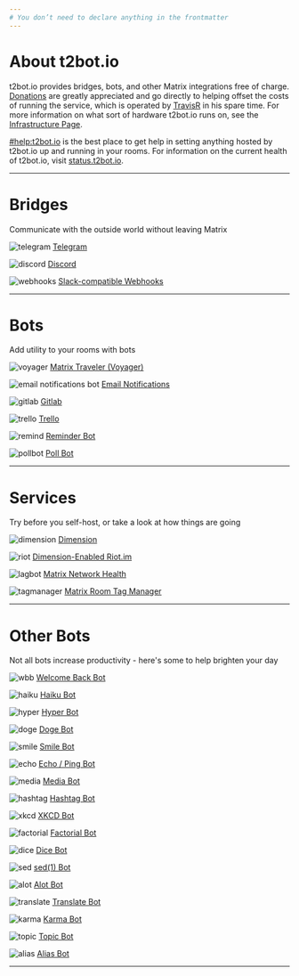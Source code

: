 ```yaml
---
# You don’t need to declare anything in the frontmatter
---
```


<div class="info-box">

# About t2bot.io

t2bot.io provides bridges, bots, and other Matrix integrations free of charge.
[Donations](/donations) are greatly appreciated and go directly to helping offset
the costs of running the service, which is operated by [TravisR](https://matrix.to/#/@travis:t2l.io)
in his spare time. For more information on what sort of hardware t2bot.io runs on,
see the [Infrastructure Page](/infrastructure).

[#help:t2bot.io](https://matrix.to/#/#help:t2bot.io) is the best place to get help in
setting anything hosted by t2bot.io up and running in your rooms. For information on
the current health of t2bot.io, visit [status.t2bot.io](https://status.t2bot.io).

</div>

<hr class="spacer" />

<div class="section">

# Bridges

Communicate with the outside world without leaving Matrix

<div class="cards">

<div class="card">

![telegram](/assets/img/mx-telegram.png)
[Telegram](/telegram)

</div>

<div class="card">

![discord](/assets/img/mx-discord.png)
[Discord](/discord)

</div>

<!-- <div class="card">

![hangouts](/assets/img/mx-hangouts.png)
[Hangouts](/hangouts)

</div> -->

<!-- <div class="card">

![fbmessenger](/assets/img/mx-fbmessenger.png)
[Facebook Messenger](/messenger)

</div> -->

<div class="card">

![webhooks](/assets/img/mx-webhooks.png)
[Slack-compatible Webhooks](/webhooks)

</div>

</div>

</div>

<hr class="spacer" />

<div class="section">

# Bots

Add utility to your rooms with bots

<div class="cards">

<div class="card">

![voyager](/assets/img/mx-voyager.png)
[Matrix Traveler (Voyager)](/voyager)

</div>

<div class="card">

![email notifications bot](/assets/img/mx-email-bot.png)
[Email Notifications](/emailbot)

</div>

<div class="card">

![gitlab](/assets/img/mx-gitlab.png)
[Gitlab](/gitlab)

</div>

<div class="card">

![trello](/assets/img/mx-trello.png)
[Trello](/trellobot)

</div>

<div class="card">

![remind](/assets/img/mx-reminder.png)
[Reminder Bot](/reminderbot)

</div>

<div class="card">

![pollbot](/assets/img/mx-pollbot.png)
[Poll Bot](/pollbot)

</div>

</div>

</div>

<hr class="spacer" />

<div class="section">

# Services

Try before you self-host, or take a look at how things are going

<div class="cards">

<div class="card">

![dimension](/assets/img/mx-dimension.png)
[Dimension](https://dimension.t2bot.io)

</div>

<div class="card">

![riot](/assets/img/mx-riot.png)
[Dimension-Enabled Riot.im](https://riot.t2host.io)

</div>

<div class="card">

![lagbot](/assets/img/mx-lagbot.png)
[Matrix Network Health](https://lag.t2bot.io)

</div>

<div class="card">

![tagmanager](/assets/img/mx-tag-manager.png)
[Matrix Room Tag Manager](https://tags.t2bot.io)

</div>

</div>

</div>

<hr class="spacer" />

<div class="section">

# Other Bots

Not all bots increase productivity - here's some to help brighten your day

<div class="cards">

<div class="card">

![wbb](/assets/img/mx-welcomeback.png)
[Welcome Back Bot](/welcomebackbot)

</div>

<div class="card">

![haiku](/assets/img/mx-haiku.png)
[Haiku Bot](/haikubot)

</div>

<div class="card">

![hyper](/assets/img/mx-hyperbot.png)
[Hyper Bot](/hyperbot)

</div>

<div class="card">

![doge](/assets/img/mx-doge.png)
[Doge Bot](/dogebot)

</div>

<div class="card">

![smile](/assets/img/mx-smile.png)
[Smile Bot](/smilebot)

</div>

<div class="card">

![echo](/assets/img/mx-echo.png)
[Echo / Ping Bot](/echobot)

</div>

<div class="card">

![media](/assets/img/mx-media.png)
[Media Bot](/mediabot)

</div>

<div class="card">

![hashtag](/assets/img/mx-hashtag.png)
[Hashtag Bot](/hashtagbot)

</div>

<div class="card">

![xkcd](/assets/img/mx-xkcd.png)
[XKCD Bot](/xkcdbot)

</div>

<div class="card">

![factorial](/assets/img/mx-factorial.png)
[Factorial Bot](/factorialbot)

</div>

<div class="card">

![dice](/assets/img/mx-dice.png)
[Dice Bot](/dicebot)

</div>

<div class="card">

![sed](/assets/img/mx-sed.png)
[sed(1) Bot](/sedbot)

</div>

<div class="card">

![alot](/assets/img/mx-alot.png)
[Alot Bot](/alotbot)

</div>

<div class="card">

![translate](/assets/img/mx-translate.png)
[Translate Bot](/translatebot)

</div>

<div class="card">

![karma](/assets/img/mx-karma.png)
[Karma Bot](/karmabot)

</div>

<div class="card">

![topic](/assets/img/mx-topic.png)
[Topic Bot](/topicbot)

</div>

<div class="card">

![alias](/assets/img/mx-alias.png)
[Alias Bot](/aliasbot)

</div>

</div>

</div>

<hr class="spacer" />
